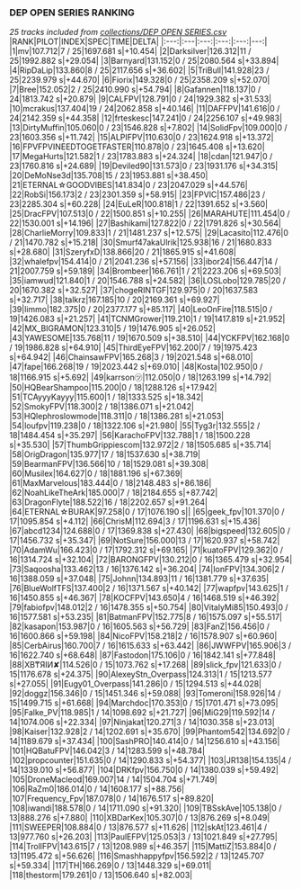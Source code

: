 ### DEP OPEN SERIES RANKING
*25 tracks included from [collections/DEP OPEN SERIES.csv](/collections/DEP%20OPEN%20SERIES.csv)*
|RANK|PILOT|INDEX|SPEC|TIME|DELTA|
|:---:|:---|:---:|:---:|:---:|---:|
|1|mv|107.712|7 / 25|1697.681 s|+10.454|
|2|Darksilver|126.312|11 / 25|1992.882 s|+29.054|
|3|Barnyard|131.152|0 / 25|2080.564 s|+33.894|
|4|RipDaLip|133.860|8 / 25|2117.656 s|+36.602|
|5|TriBull|141.928|23 / 25|2239.979 s|+44.670|
|6|Fiorix|149.328|0 / 25|2358.209 s|+52.070|
|7|Bree|152.052|2 / 25|2410.990 s|+54.794|
|8|Gafannen|118.137|0 / 24|1813.742 s|+20.879|
|9|CALFPV|128.791|0 / 24|1929.382 s|+31.533|
|10|mcrakus|137.404|19 / 24|2062.858 s|+40.146|
|11|DAFFPV|141.616|0 / 24|2142.359 s|+44.358|
|12|frteskesc|147.241|0 / 24|2256.107 s|+49.983|
|13|DirtyMuffin|105.060|0 / 23|1546.828 s|+7.802|
|14|SolidFpv|109.000|0 / 23|1603.356 s|+11.742|
|15|ALPIFPV|110.630|0 / 23|1624.918 s|+13.372|
|16|FPVFPVINEEDTOGETFASTER|110.878|0 / 23|1645.408 s|+13.620|
|17|MegaHurts|121.582|1 / 23|1783.883 s|+24.324|
|18|cdan|121.947|0 / 23|1760.816 s|+24.689|
|19|Deviled90|131.573|0 / 23|1931.176 s|+34.315|
|20|DeMoNse3d|135.708|15 / 23|1953.881 s|+38.450|
|21|ETERNAL☆GOODVIBES|141.834|0 / 23|2047.029 s|+44.576|
|22|RobSi|156.173|2 / 23|2301.359 s|+58.915|
|23|FPVlC|157.486|23 / 23|2285.304 s|+60.228|
|24|EuLeR|100.818|1 / 22|1391.652 s|+3.560|
|25|DracFPV|107.513|0 / 22|1500.851 s|+10.255|
|26|MARAHUTE|111.454|0 / 22|1530.001 s|+14.196|
|27|Bashikami|127.822|0 / 22|1791.826 s|+30.564|
|28|CharlieMorry|109.833|1 / 21|1481.237 s|+12.575|
|29|Lacasito|112.476|0 / 21|1470.782 s|+15.218|
|30|Smurf47akaUlrik|125.938|16 / 21|1680.833 s|+28.680|
|31|SzeryfxD|138.866|20 / 21|1865.915 s|+41.608|
|32|whalefpv|154.414|0 / 21|2041.236 s|+57.156|
|33|ibor24|156.447|14 / 21|2007.759 s|+59.189|
|34|Brombeer|166.761|1 / 21|2223.206 s|+69.503|
|35|iamwud|121.840|1 / 20|1546.788 s|+24.582|
|36|LOSLobo|129.785|20 / 20|1670.382 s|+32.527|
|37|chogeRINTGF|129.975|0 / 20|1637.583 s|+32.717|
|38|talkrz|167.185|10 / 20|2169.361 s|+69.927|
|39|limmo|182.375|0 / 20|2377.177 s|+85.117|
|40|LeoOnFire|118.515|0 / 19|1426.083 s|+21.257|
|41|TCNMGrower|119.210|1 / 19|1417.819 s|+21.952|
|42|MX_BIGRAMON|123.310|5 / 19|1476.905 s|+26.052|
|43|YAWESOME|135.768|11 / 19|1670.509 s|+38.510|
|44|YCKFPV|162.168|0 / 19|1986.828 s|+64.910|
|45|ThirdEyeFPV|162.200|7 / 19|1975.423 s|+64.942|
|46|ChainsawFPV|165.268|3 / 19|2021.548 s|+68.010|
|47|fape|166.268|19 / 19|2023.442 s|+69.010|
|48|Kosta|102.950|0 / 18|1166.915 s|+5.692|
|49|karrson㋡|112.050|0 / 18|1263.199 s|+14.792|
|50|HQBearShampoo|115.200|0 / 18|1288.126 s|+17.942|
|51|TCAyyyKayyy|115.600|1 / 18|1333.525 s|+18.342|
|52|SmokyFPV|118.300|2 / 18|1386.071 s|+21.042|
|53|HQlephroslowmode|118.311|0 / 18|1386.281 s|+21.053|
|54|loufpv|119.238|0 / 18|1322.106 s|+21.980|
|55|Tyg3r|132.555|2 / 18|1484.454 s|+35.297|
|56|KarachoFPV|132.788|1 / 18|1500.228 s|+35.530|
|57|ThumbGrippiescom|132.972|2 / 18|1505.685 s|+35.714|
|58|OrigDragon|135.977|17 / 18|1537.630 s|+38.719|
|59|BearmanFPV|136.566|10 / 18|1529.081 s|+39.308|
|60|Musilex|164.627|0 / 18|1881.196 s|+67.369|
|61|MaxMarvelous|183.444|0 / 18|2148.483 s|+86.186|
|62|NoahLikeTheArk|185.000|7 / 18|2184.655 s|+87.742|
|63|DragonFlyte|188.522|16 / 18|2202.657 s|+91.264|
|64|ETERNAL☆BURAK|97.258|0 / 17|1076.190 s||
|65|geek_fpv|101.370|0 / 17|1095.854 s|+4.112|
|66|ChrisM|112.694|3 / 17|1196.631 s|+15.436|
|67|abcd1234|124.688|0 / 17|1369.838 s|+27.430|
|68|bigspeed|132.605|0 / 17|1456.732 s|+35.347|
|69|NotSure|156.000|13 / 17|1620.937 s|+58.742|
|70|AdamWu|166.423|0 / 17|1792.312 s|+69.165|
|71|kuatoFPV|129.362|0 / 16|1314.724 s|+32.104|
|72|BARONGFPV|130.212|0 / 16|1365.479 s|+32.954|
|73|Saqoosha|133.462|13 / 16|1376.142 s|+36.204|
|74|IonFPV|134.306|2 / 16|1388.059 s|+37.048|
|75|Johnn|134.893|11 / 16|1381.779 s|+37.635|
|76|BlueWolfTFS|137.400|2 / 16|1371.567 s|+40.142|
|77|wapfpv|143.625|1 / 16|1450.855 s|+46.367|
|78|KOCFPV|143.650|4 / 16|1468.519 s|+46.392|
|79|fabiofpv|148.012|2 / 16|1478.355 s|+50.754|
|80|VitalyMi85|150.493|0 / 16|1577.581 s|+53.235|
|81|BatmanFPV|152.775|8 / 16|1575.097 s|+55.517|
|82|kasapon|153.987|0 / 16|1605.563 s|+56.729|
|83|FanZ|156.456|0 / 16|1600.866 s|+59.198|
|84|NicoFPV|158.218|2 / 16|1578.907 s|+60.960|
|85|CerbAirus|160.700|7 / 16|1615.633 s|+63.442|
|86|JWWFPV|165.906|3 / 16|1622.740 s|+68.648|
|87|Fastodon|175.106|0 / 16|1842.141 s|+77.848|
|88|XB₸ЯIИ✘|114.526|0 / 15|1073.762 s|+17.268|
|89|slick_fpv|121.633|0 / 15|1176.678 s|+24.375|
|90|AlexeyStn_Overpass|124.313|1 / 15|1213.577 s|+27.055|
|91|Eugy01_Overpass|141.286|0 / 15|1294.513 s|+44.028|
|92|doggz|156.346|0 / 15|1451.346 s|+59.088|
|93|Tomeroni|158.926|14 / 15|1499.715 s|+61.668|
|94|Marchdoc|170.353|0 / 15|1701.471 s|+73.095|
|95|Falke_PV|118.985|1 / 14|1098.692 s|+21.727|
|96|MiG29|119.592|14 / 14|1074.006 s|+22.334|
|97|Ninjakat|120.271|3 / 14|1030.358 s|+23.013|
|98|Kaiser|132.928|2 / 14|1202.691 s|+35.670|
|99|Phantom542|134.692|0 / 14|1189.679 s|+37.434|
|100|SashPRO|140.414|0 / 14|1256.610 s|+43.156|
|101|HQBatuFPV|146.042|3 / 14|1283.599 s|+48.784|
|102|propcounter|151.635|0 / 14|1290.833 s|+54.377|
|103|JR138|154.135|4 / 14|1339.010 s|+56.877|
|104|DRKfpv|156.750|0 / 14|1380.039 s|+59.492|
|105|DroneMacleod|169.007|14 / 14|1504.704 s|+71.749|
|106|RaZm0|186.014|0 / 14|1608.177 s|+88.756|
|107|Frequency_Fpv|187.078|0 / 14|1676.517 s|+89.820|
|108|iwandi|188.578|0 / 14|1711.090 s|+91.320|
|109|TBSskAve|105.138|0 / 13|888.276 s|+7.880|
|110|XBDarKex|105.307|0 / 13|876.269 s|+8.049|
|111|SWEEPER|108.884|0 / 13|876.577 s|+11.626|
|112|skAt|123.461|4 / 13|977.760 s|+26.203|
|113|PaulEFPV|125.053|3 / 13|1021.849 s|+27.795|
|114|TrollFPV|143.615|7 / 13|1208.989 s|+46.357|
|115|MattiZ|153.884|0 / 13|1195.472 s|+56.626|
|116|Smashhappyfpv|156.592|2 / 13|1245.707 s|+59.334|
|117|TH|166.269|0 / 13|1448.329 s|+69.011|
|118|thestorm|179.261|0 / 13|1506.640 s|+82.003|
